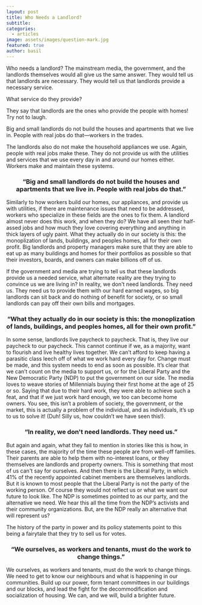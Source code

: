 ```yaml
---
layout: post
title: Who Needs a Landlord?
subtitle: 
categories:
  - articles
image: assets/images/question-mark.jpg
featured: true
author: basil
---
```


Who needs a landlord? The mainstream media, the government, and the landlords themselves would all give us the same answer. They would tell us that landlords are necessary. They would tell us that landlords provide a necessary service. 

What service do they provide? 

They say that landlords are the ones who provide the people with homes! Try not to laugh. 

Big and small landlords do not build the houses and apartments that we live in. People with real jobs do that—workers in the trades. 

The landlords also do not make the household appliances we use. Again, people with real jobs make these. They do not provide us with the utilities and services that we use every day in and around our homes either. Workers make and maintain these systems.

<div align="center"> <h3> “Big and small landlords do not build the houses and apartments that we live in. People with real jobs do that.”  </h3> </div>

Similarly to how workers build our homes, our appliances, and provide us with utilities, if there are maintenance issues that need to be addressed, workers who specialize in these fields are the ones to fix them. A landlord almost never does this work, and when they do? We have all seen their half-assed jobs and how much they love covering everything and anything in thick layers of ugly paint. What they actually do in our society is this: the monoplization of lands, buildings, and peoples homes, all for their own profit. Big landlords and property managers make sure that they are able to eat up as many buildings and homes for their portfolios as possible so that their investors, boards, and owners can make billions off of us. 

If the government and media are trying to tell us that these landlords provide us a needed service, what alternate reality are they trying to convince us we are living in? In reality, we don't need landlords. They need us. They need us to provide them with our hard earned wages, so big landlords can sit back and do nothing of benefit for society, or so small landlords can pay off their own bills and mortgages. 

<div align="center"> <h3> “What they actually do in our society is this: the monoplization of lands, buildings, and peoples homes, all for their own profit.” </h3> </div>

In some sense, landlords live paycheck to paycheck. That is, they live our paycheck to our paycheck. This cannot continue if we, as a majority, want to flourish and live healthy lives together. We can’t afford to keep having a parasitic class leech off of what we work hard every day for. Change must be made, and this system needs to end as soon as possible. It’s clear that we can’t count on the media to support us, or for the Liberal Party and the New Democratic Party (NDP) to put the government on our side. The media loves to weave stories of Millennials buying their first home at the age of 25 or so. Saying that due to their hard work, they were able to achieve such a feat, and that if we just work hard enough, we too can become home owners. You see, this isn’t a problem of society, the government, or the market, this is actually a problem of the individual, and as individuals, it’s up to us to solve it! (Duh! Silly us, how couldn’t we have seen this!). 

<div align="center"> <h3> “In reality, we don't need landlords. They need us.” </h3> </div>

But again and again, what they fail to mention in stories like this is how, in these cases, the majority of the time these people are from well-off families. Their parents are able to help them with no-interest loans, or they themselves are landlords and property owners. This is something that most of us can't say for ourselves. And then there is the Liberal Party, in which 41% of the recently appointed cabinet members are themselves landlords. But it is known to most people that the Liberal Party is not the party of the working person. Of course they would not reflect us or what we want our future to look like. The NDP is sometimes pointed to as our party, and the alternative we need. We hear this all the time from the NDP’s activists and their community organizations. But, are the NDP really an alternative that will represent us? 

The history of the party in power and its policy statements point to this being a fairytale that they try to sell us for votes. 

<div align="center"> <h3>“We ourselves, as workers and tenants, must do the work to change things.”</h3> </div>

We ourselves, as workers and tenants, must do the work to change things. We need to get to know our neighbours and what is happening in our communities. Build up our power, form tenant committees in our buildings and our blocks, and lead the fight for the decommodification and socialization of housing. We can, and we will, build a brighter future.
